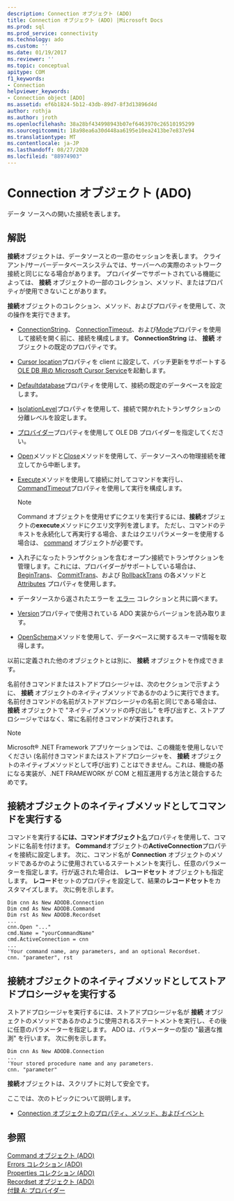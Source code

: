 ```yaml
---
description: Connection オブジェクト (ADO)
title: Connection オブジェクト (ADO) |Microsoft Docs
ms.prod: sql
ms.prod_service: connectivity
ms.technology: ado
ms.custom: ''
ms.date: 01/19/2017
ms.reviewer: ''
ms.topic: conceptual
apitype: COM
f1_keywords:
- Connection
helpviewer_keywords:
- Connection object [ADO]
ms.assetid: ef6b1824-5b12-43db-89d7-8f3d13896d4d
author: rothja
ms.author: jroth
ms.openlocfilehash: 38a28bf434998943b07ef6463970c26510195299
ms.sourcegitcommit: 18a98ea6a30d448aa6195e10ea2413be7e837e94
ms.translationtype: MT
ms.contentlocale: ja-JP
ms.lasthandoff: 08/27/2020
ms.locfileid: "88974903"
---
```

# <a name="connection-object-ado"></a>Connection オブジェクト (ADO)
データ ソースへの開いた接続を表します。  
  
## <a name="remarks"></a>解説  
 **接続**オブジェクトは、データソースとの一意のセッションを表します。 クライアント/サーバーデータベースシステムでは、サーバーへの実際のネットワーク接続と同じになる場合があります。 プロバイダーでサポートされている機能によっては、 **接続** オブジェクトの一部のコレクション、メソッド、またはプロパティが使用できないことがあります。  
  
 **接続**オブジェクトのコレクション、メソッド、およびプロパティを使用して、次の操作を実行できます。  
  
-   [ConnectionString](./connectionstring-property-ado.md)、 [ConnectionTimeout](./connectiontimeout-property-ado.md)、および[Mode](./mode-property-ado.md)プロパティを使用して接続を開く前に、接続を構成します。 **ConnectionString** は、 **接続** オブジェクトの既定のプロパティです。  
  
-   [Cursor location](./cursorlocation-property-ado.md)プロパティを client に設定して、バッチ更新をサポートする[OLE DB 用の Microsoft Cursor Service](../../guide/appendixes/microsoft-cursor-service-for-ole-db-ado-service-component.md)を起動します。  
  
-   [Defaultdatabase](./defaultdatabase-property.md)プロパティを使用して、接続の既定のデータベースを設定します。  
  
-   [IsolationLevel](./isolationlevel-property.md)プロパティを使用して、接続で開かれたトランザクションの分離レベルを設定します。  
  
-   [プロバイダー](./provider-property-ado.md)プロパティを使用して OLE DB プロバイダーを指定してください。  
  
-   [Open](./open-method-ado-connection.md)メソッドと[Close](./close-method-ado.md)メソッドを使用して、データソースへの物理接続を確立してから中断します。  
  
-   [Execute](./execute-method-ado-connection.md)メソッドを使用して接続に対してコマンドを実行し、 [CommandTimeout](./commandtimeout-property-ado.md)プロパティを使用して実行を構成します。  
  
    > [!NOTE]
    >  Command オブジェクトを使用せずにクエリを実行するには、**接続**オブジェクトの**execute**メソッドにクエリ文字列を渡します。 ただし、コマンドのテキストを永続化して再実行する場合、またはクエリパラメーターを使用する場合は、 [command](./command-object-ado.md) オブジェクトが必要です。  
  
-   入れ子になったトランザクションを含むオープン接続でトランザクションを管理します。これには、プロバイダーがサポートしている場合は、 [BeginTrans](./begintrans-committrans-and-rollbacktrans-methods-ado.md)、 [CommitTrans](./begintrans-committrans-and-rollbacktrans-methods-ado.md)、および [RollbackTrans](./begintrans-committrans-and-rollbacktrans-methods-ado.md) の各メソッドと [Attributes](./attributes-property-ado.md) プロパティを使用します。  
  
-   データソースから返されたエラーを [エラー](./errors-collection-ado.md) コレクションと共に調べます。  
  
-   [Version](./version-property-ado.md)プロパティで使用されている ADO 実装からバージョンを読み取ります。  
  
-   [OpenSchema](./openschema-method.md)メソッドを使用して、データベースに関するスキーマ情報を取得します。  
  
 以前に定義された他のオブジェクトとは別に、 **接続** オブジェクトを作成できます。  
  
 名前付きコマンドまたはストアドプロシージャは、次のセクションで示すように、 **接続** オブジェクトのネイティブメソッドであるかのように実行できます。 名前付きコマンドの名前がストアドプロシージャの名前と同じである場合は、 **接続** オブジェクトで "ネイティブメソッドの呼び出し" を呼び出すと、ストアプロシージャではなく、常に名前付きコマンドが実行されます。  
  
> [!NOTE]
>  Microsoft® .NET Framework アプリケーションでは、この機能を使用しないでください (名前付きコマンドまたはストアドプロシージャを、 **接続** オブジェクトのネイティブメソッドとして呼び出す) ことはできません。これは、機能の基になる実装が、.NET FRAMEWORK が COM と相互運用する方法と競合するためです。  
  
## <a name="execute-a-command-as-a-native-method-of-a-connection-object"></a>接続オブジェクトのネイティブメソッドとしてコマンドを実行する  
 コマンドを実行する**には、コマンドオブジェクト**[名](./name-property-ado.md)プロパティを使用して、コマンドに名前を付けます。 **Command**オブジェクトの**ActiveConnection**プロパティを接続に設定します。 次に、コマンド名が **Connection** オブジェクトのメソッドであるかのように使用されているステートメントを実行し、任意のパラメーターを指定します。行が返された場合は、 **レコードセット** オブジェクトも指定します。 **レコード**セットのプロパティを設定して、結果の**レコードセット**をカスタマイズします。 次に例を示します。  
  
```  
Dim cnn As New ADODB.Connection  
Dim cmd As New ADODB.Command  
Dim rst As New ADODB.Recordset  
...  
cnn.Open "..."  
cmd.Name = "yourCommandName"  
cmd.ActiveConnection = cnn  
...  
'Your command name, any parameters, and an optional Recordset.  
cnn. "parameter", rst  
```  
  
## <a name="execute-a-stored-procedure-as-a-native-method-of-a-connection-object"></a>接続オブジェクトのネイティブメソッドとしてストアドプロシージャを実行する  
 ストアドプロシージャを実行するには、ストアドプロシージャ名が **接続** オブジェクトのメソッドであるかのように使用されるステートメントを実行し、その後に任意のパラメーターを指定します。 ADO は、パラメーターの型の "最適な推測" を行います。 次に例を示します。  
  
```  
Dim cnn As New ADODB.Connection  
...  
'Your stored procedure name and any parameters.  
cnn. "parameter"  
```  
  
 **接続**オブジェクトは、スクリプトに対して安全です。  
  
 ここでは、次のトピックについて説明します。  
  
-   [Connection オブジェクトのプロパティ、メソッド、およびイベント](./connection-object-properties-methods-and-events.md)  
  
## <a name="see-also"></a>参照  
 [Command オブジェクト (ADO)](./command-object-ado.md)   
 [Errors コレクション (ADO)](./errors-collection-ado.md)   
 [Properties コレクション (ADO)](./properties-collection-ado.md)   
 [Recordset オブジェクト (ADO)](./recordset-object-ado.md)   
 [付録 A: プロバイダー](../../guide/appendixes/appendix-a-providers.md)